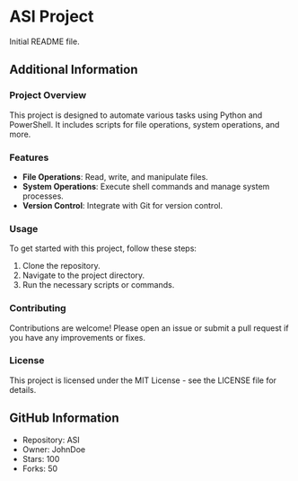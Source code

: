 # ASI Project

Initial README file.

## Additional Information

### Project Overview
This project is designed to automate various tasks using Python and PowerShell. It includes scripts for file operations, system operations, and more.

### Features
- **File Operations**: Read, write, and manipulate files.
- **System Operations**: Execute shell commands and manage system processes.
- **Version Control**: Integrate with Git for version control.

### Usage
To get started with this project, follow these steps:
1. Clone the repository.
2. Navigate to the project directory.
3. Run the necessary scripts or commands.

### Contributing
Contributions are welcome! Please open an issue or submit a pull request if you have any improvements or fixes.

### License
This project is licensed under the MIT License - see the LICENSE file for details.

## GitHub Information
- Repository: ASI
- Owner: JohnDoe
- Stars: 100
- Forks: 50

